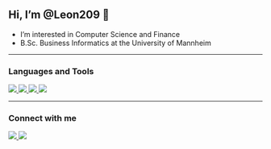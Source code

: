 ## Hi, I’m @Leon209 👋 
-  I’m interested in Computer Science and Finance
-  B.Sc. Business Informatics at the University of Mannheim
***

### Languages and Tools
<p align="left">
  <a href="https://www.python.org">
    <img src="https://skillicons.dev/icons?i=python" />
  </a>
  <a href="https://www.tensorflow.org">
    <img src="https://skillicons.dev/icons?i=tensorflow" />
  </a>
  <a href="https://www.java.com/en/">
    <img src="https://skillicons.dev/icons?i=java" />
  </a>
  <a href="https://git-scm.com">
    <img src="https://skillicons.dev/icons?i=git" />
  </a>
</p>

***
### Connect with me


<p align="left">
  <a href="https://www.linkedin.com/in/leon-yannick-urny-226403191/">
    <img src="https://skillicons.dev/icons?i=linkedin" />
  </a>
  <a href="https://github.com/Leon209">
    <img src="https://skillicons.dev/icons?i=github" />
  </a>
</p>
